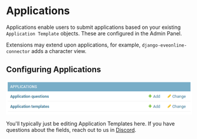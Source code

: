 # Applications
Applications enable users to submit applications based on your existing `Application Template` objects. These are configured in the Admin Panel. 

Extensions may extend upon applications, for example, `django-eveonline-connector` adds a character view. 

## Configuring Applications
![Admin](../../img/applications/admin.png)

You'll typically just be editing Application Templates here. If you have questions about the fields, reach out to us in [Discord](/#discord-server). 